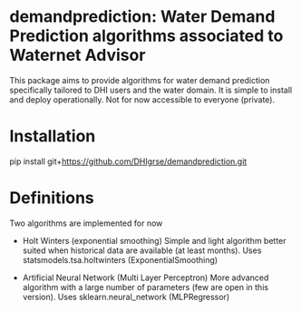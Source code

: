 # demandprediction: Water Demand Prediction algorithms associated to Waternet Advisor
This package aims to provide algorithms for water demand prediction specifically tailored to DHI users and the water domain. It is simple to install and deploy operationally. Not for now accessible to everyone (private).

# Installation
pip install git+https://github.com/DHIgrse/demandprediction.git

# Definitions
Two algorithms are implemented for now

- Holt Winters (exponential smoothing)
Simple and light algorithm better suited when historical data are available (at least months). Uses statsmodels.tsa.holtwinters (ExponentialSmoothing)

- Artificial Neural Network (Multi Layer Perceptron)
More advanced algorithm with a large number of parameters (few are open in this version). Uses sklearn.neural_network (MLPRegressor)
